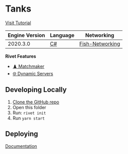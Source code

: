 # Tanks



[Visit Tutorial](https://rivet.gg/learn/html5/tutorials/tanks-canvas-socketio)


|  Engine Version | Language | Networking |
|  --- | --- | --- |
|  2020.3.0 | [C#](https://docs.microsoft.com/en-us/dotnet/csharp/) | [Fish-Networking](https://fish-networking.gitbook.io/docs/) |

**Rivet Features**

- [♟️ Matchmaker](https://rivet.gg/docs/matchmaker)
- [🌐 Dynamic Servers](https://rivet.gg/docs/dynamic-servers)


## Developing Locally

1. [Clone the GitHub repo](https://docs.github.com/en/repositories/creating-and-managing-repositories/cloning-a-repository)
2. Open this folder
3. Run: `rivet init`
4. Run `yarn start`

## Deploying

[Documentation](https://rivet.gg/learn/unity/tutorials/fishnet/crash-course#deploying-to-rivet)

